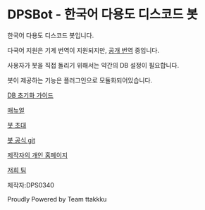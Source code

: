 # DPSBot - 한국어 다용도 디스코드 봇

한국어 다용도 디스코드 봇입니다.

다국어 지원은 기계 번역이 지원되지만, [공개 번역](https://www.transifex.com/ttakkku/dpsbot/dashboard/) 중입니다.

사용자가 봇을 직접 돌리기 위해서는 약간의 DB 설정이 필요합니다.

봇이 제공하는 기능은 플러그인으로 모듈화되어있습니다.

[DB 초기화 가이드](db-init.md)

[매뉴얼](manual.md)

[봇 초대](https://discordbots.org/bot/523785272693882880)

[봇 공식 git](https://github.com/DPS0340/DPSBot)

[제작자의 개인 홈페이지](https://dps0340.xyz)

[저희 팀](http://ttakkku.tk/)

제작자:DPS0340

Proudly Powered by Team ttakkku
